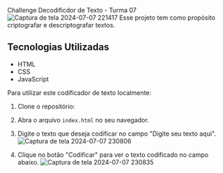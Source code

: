 Challenge Decodificdor de Texto - Turma 07 
![Captura de tela 2024-07-07 221417](https://github.com/maysa2504/Challenge-Decodificador-de-Texto-/assets/88833928/c3799bc8-4efa-43c4-9432-c1a89382b8e8)
Esse projeto tem como propósito criptografar e descriptografar textos.
## Tecnologias Utilizadas

- HTML
- CSS
- JavaScript

Para utilizar este codificador de texto localmente:

1. Clone o repositório:
2.   Abra o arquivo `index.html` no seu navegador.

4. Digite o texto que deseja codificar no campo "Digite seu texto aqui".
![Captura de tela 2024-07-07 230806](https://github.com/maysa2504/Challenge-Decodificador-de-Texto-/assets/88833928/bdc30059-8fdf-42a5-b4f6-9175ecd28409)

5. Clique no botão "Codificar" para ver o texto codificado no campo abaixo.
![Captura de tela 2024-07-07 230835](https://github.com/maysa2504/Challenge-Decodificador-de-Texto-/assets/88833928/e4e93828-ad39-4e4c-9886-ca91c4f15b25)
